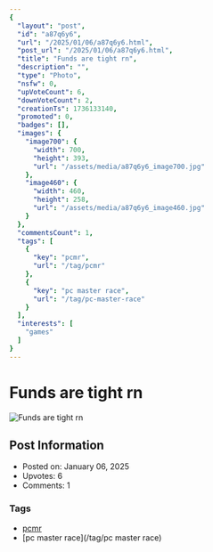 ```yaml
---
{
  "layout": "post",
  "id": "a87q6y6",
  "url": "/2025/01/06/a87q6y6.html",
  "post_url": "/2025/01/06/a87q6y6.html",
  "title": "Funds are tight rn",
  "description": "",
  "type": "Photo",
  "nsfw": 0,
  "upVoteCount": 6,
  "downVoteCount": 2,
  "creationTs": 1736133140,
  "promoted": 0,
  "badges": [],
  "images": {
    "image700": {
      "width": 700,
      "height": 393,
      "url": "/assets/media/a87q6y6_image700.jpg"
    },
    "image460": {
      "width": 460,
      "height": 258,
      "url": "/assets/media/a87q6y6_image460.jpg"
    }
  },
  "commentsCount": 1,
  "tags": [
    {
      "key": "pcmr",
      "url": "/tag/pcmr"
    },
    {
      "key": "pc master race",
      "url": "/tag/pc-master-race"
    }
  ],
  "interests": [
    "games"
  ]
}
---
```


# Funds are tight rn

![Funds are tight rn](/assets/media/a87q6y6_image700.jpg)

## Post Information

- Posted on: January 06, 2025
- Upvotes: 6
- Comments: 1

### Tags

- [pcmr](/tag/pcmr)
- [pc master race](/tag/pc master race)
